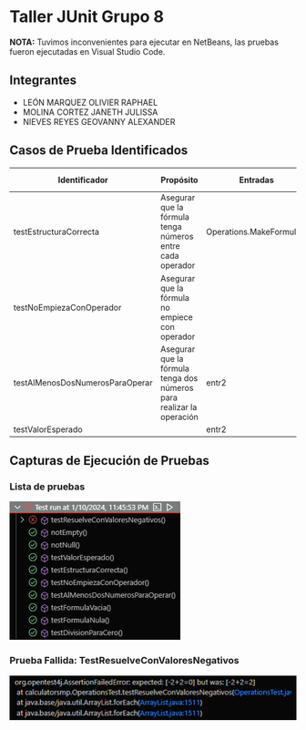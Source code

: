 # Taller JUnit Grupo 8

**NOTA:** Tuvimos inconvenientes para ejecutar en NetBeans, las pruebas fueron ejecutadas en Visual Studio Code.

## Integrantes

- LEÓN MARQUEZ OLIVIER RAPHAEL
- MOLINA CORTEZ JANETH JULISSA
- NIEVES REYES GEOVANNY ALEXANDER

## Casos de Prueba Identificados

| Identificador | Propósito | Entradas | Salidas esperadas |
| ------------- | --------- | -------- | ----------------- |
| testEstructuraCorrecta | Asegurar que la fórmula tenga números entre cada operador | Operations.MakeFormula() | true |
| testNoEmpiezaConOperador | Asegurar que la fórmula no empiece con operador |  | true |
| testAlMenosDosNumerosParaOperar | Asegurar que la fórmula tenga dos números para realizar la operación | entr2 | true |
| testValorEsperado |  | entr2 | sal2 ||


## Capturas de Ejecución de Pruebas

### Lista de pruebas

![Lista de pruebas](capturas/lista_pruebas.jpg)

### Prueba Fallida: TestResuelveConValoresNegativos

![Prueba fallida](capturas/prueba_fallida.png)

